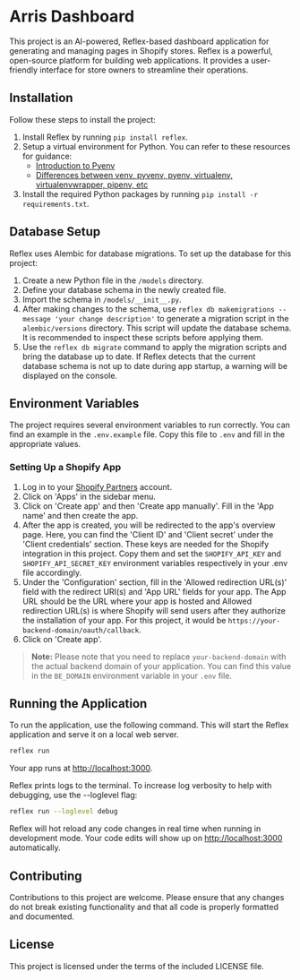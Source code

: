 # Arris Dashboard

This project is an AI-powered, Reflex-based dashboard application for generating and managing pages in Shopify stores. Reflex is a powerful, open-source platform for building web applications. It provides a user-friendly interface for store owners to streamline their operations.

## Installation

Follow these steps to install the project:

1. Install Reflex by running `pip install reflex`.
2. Setup a virtual environment for Python. You can refer to these resources for guidance:
   - [Introduction to Pyenv](https://realpython.com/intro-to-pyenv/)
   - [Differences between venv, pyvenv, pyenv, virtualenv, virtualenvwrapper, pipenv, etc](https://stackoverflow.com/questions/41573587/what-is-the-difference-between-venv-pyvenv-pyenv-virtualenv-virtualenvwrappe)
3. Install the required Python packages by running `pip install -r requirements.txt`.

## Database Setup

Reflex uses Alembic for database migrations. To set up the database for this project:

1. Create a new Python file in the `/models` directory.
2. Define your database schema in the newly created file.
3. Import the schema in `/models/__init__.py`.
4. After making changes to the schema, use `reflex db makemigrations --message 'your change description'` to generate a migration script in the `alembic/versions` directory. This script will update the database schema. It is recommended to inspect these scripts before applying them.
5. Use the `reflex db migrate` command to apply the migration scripts and bring the database up to date. If Reflex detects that the current database schema is not up to date during app startup, a warning will be displayed on the console.

## Environment Variables

The project requires several environment variables to run correctly. You can find an example in the `.env.example` file. Copy this file to `.env` and fill in the appropriate values.

### Setting Up a Shopify App

1. Log in to your [Shopify Partners](https://partners.shopify.com/) account.
2. Click on 'Apps' in the sidebar menu.
3. Click on 'Create app' and then 'Create app manually'. Fill in the 'App name' and then create the app.
4. After the app is created, you will be redirected to the app's overview page. Here, you can find the 'Client ID' and 'Client secret' under the 'Client credentials' section. These keys are needed for the Shopify integration in this project. Copy them and set the `SHOPIFY_API_KEY` and `SHOPIFY_API_SECRET_KEY` environment variables respectively in your .env file accordingly.
5. Under the 'Configuration' section, fill in the 'Allowed redirection URL(s)' field with the redirect URI(s) and 'App URL' fields for your app. The App URL should be the URL where your app is hosted and Allowed redirection URL(s) is where Shopify will send users after they authorize the installation of your app. For this project, it would be `https://your-backend-domain/oauth/callback`.
6. Click on 'Create app'.

> **Note:** Please note that you need to replace `your-backend-domain` with the actual backend domain of your application. You can find this value in the `BE_DOMAIN` environment variable in your `.env` file.

## Running the Application

To run the application, use the following command. This will start the Reflex application and serve it on a local web server.

```bash
reflex run
```

Your app runs at <http://localhost:3000>.

Reflex prints logs to the terminal. To increase log verbosity to help with debugging, use the --loglevel flag:

```bash
reflex run --loglevel debug
```

Reflex will hot reload any code changes in real time when running in development mode. Your code edits will show up on <http://localhost:3000> automatically.

## Contributing

Contributions to this project are welcome. Please ensure that any changes do not break existing functionality and that all code is properly formatted and documented.

## License

This project is licensed under the terms of the included LICENSE file.
